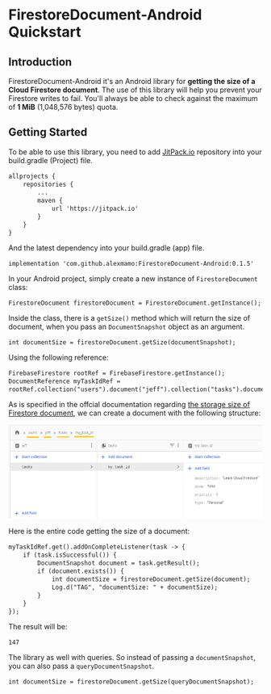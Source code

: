 # FirestoreDocument-Android Quickstart

## Introduction

FirestoreDocument-Android it's an Android library for **getting the size of a Cloud Firestore document**. The use of this library will help you prevent your Firestore writes to fail. You'll always be able to check against the maximum of **1 MiB** (1,048,576 bytes) quota.

## Getting Started

To be able to use this library, you need to add [JitPack.io](https://jitpack.io/) repository into your build.gradle (Project) file.

    allprojects {
        repositories {
            ...
            maven {
                url 'https://jitpack.io'
            }
        }
    }

And the latest dependency into your build.gradle (app) file.

    implementation 'com.github.alexmamo:FirestoreDocument-Android:0.1.5'
    
In your Android project, simply create a new instance of `FirestoreDocument` class:

    FirestoreDocument firestoreDocument = FirestoreDocument.getInstance();
    
Inside the class, there is a `getSize()` method which will return the size of document, when you pass an `DocumentSnapshot` object as an argument.

    int documentSize = firestoreDocument.getSize(documentSnapshot);
    
Using the following reference:

    FirebaseFirestore rootRef = FirebaseFirestore.getInstance();
    DocumentReference myTaskIdRef = rootRef.collection("users").document("jeff").collection("tasks").document("my_task_id");
    
As is specified in the offcial documentation regarding [the storage size of Firestore document](https://firebase.google.com/docs/firestore/storage-size), we can create a document with the following structure:

![Document Structure](doc_structure.png)

Here is the entire code getting the size of a document:

    myTaskIdRef.get().addOnCompleteListener(task -> {
        if (task.isSuccessful()) {
            DocumentSnapshot document = task.getResult();
            if (document.exists()) {
                int documentSize = firestoreDocument.getSize(document);
                Log.d("TAG", "documentSize: " + documentSize);
            }
        }
    });
    
The result will be:

    147
    
The library as well with queries. So instead of passing a `documentSnapshot`, you can also pass a `queryDocumentSnapshot`.

    int documentSize = firestoreDocument.getSize(queryDocumentSnapshot);
